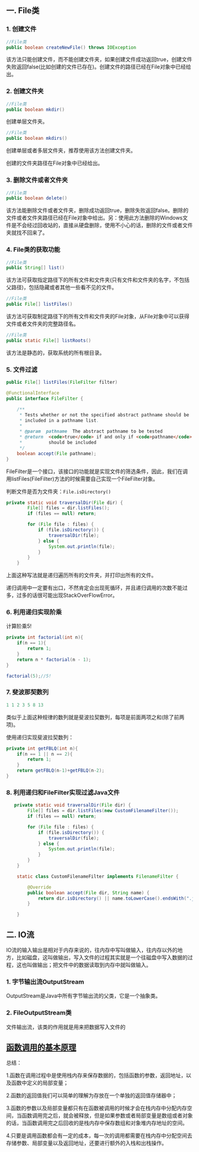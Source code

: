 ## 一. File类

### 1. 创建文件

```java
//File类
public boolean createNewFile() throws IOException
```

该方法只能创建文件，而不能创建文件夹，如果创建文件成功返回true，创建文件失败返回false(比如创建的文件已存在)。创建文件的路径已经在File对象中已经给出。

### 2. 创建文件夹

```java
//File类
public boolean mkdir()
```

创建单层文件夹。

```java
//File类
public boolean mkdirs()
```

创建单层或者多层文件夹，推荐使用该方法创建文件夹。

创建的文件夹路径在File对象中已经给出。

### 3. 删除文件或者文件夹

```java
//File类
public boolean delete()
```

该方法能删除文件或者文件夹，删除成功返回true，删除失败返回false。删除的文件或者文件夹路径已经在File对象中给出。另：使用此方法删除的Windows文件是不会经过回收站的，直接从硬盘删除，使用不小心的话，删除的文件或者文件夹就找不回来了。

### 4. File类的获取功能

```java
//File类
public String[] list()
```

该方法可获取指定路径下的所有文件和文件夹(只有文件和文件夹的名字，不包括父路径)，包括隐藏或者其他一些看不见的文件。

```java
//File类
public File[] listFiles()
```

该方法可获取制定路径下的所有文件和文件夹的File对象，从File对象中可以获得文件或者文件夹的完整路径名。

```java
//File类
public static File[] listRoots()
```

该方法是静态的，获取系统的所有根目录。

### 5. 文件过滤

```java
public File[] listFiles(FileFilter filter)

@FunctionalInterface
public interface FileFilter {

    /**
     * Tests whether or not the specified abstract pathname should be
     * included in a pathname list.
     *
     * @param  pathname  The abstract pathname to be tested
     * @return  <code>true</code> if and only if <code>pathname</code>
     *          should be included
     */
    boolean accept(File pathname);
}
```

FileFilter是一个接口，该接口的功能就是实现文件的筛选条件，因此，我们在调用listFiles(FileFilter)方法的时候需要自己实现一个FileFilter对象。

判断文件是否为文件夹：`File.isDirectory()`

```java
private static void traversalDir(File dir) {
        File[] files = dir.listFiles();
        if (files == null) return;

        for (File file : files) {
            if (file.isDirectory()) {
                traversalDir(file);
            } else {
                System.out.println(file);
            }
        }
    }
```

上面这种写法就是递归遍历所有的文件夹，并打印出所有的文件。

递归调用中一定要有出口，不然肯定会出现死循环，并且递归调用的次数不能过多，过多的话很可能出现StackOverFlowError。

### 6. 利用递归实现阶乘

计算阶乘5!

```java
private int factorial(int n){
    if(n == 1){
        return 1;
    }
    return n * factorial(n - 1);
}

factorial(5);//5!
```

### 7. 斐波那契数列

```java
1 1 2 3 5 8 13
```

类似于上面这种规律的数列就是斐波拉契数列，每项是前面两项之和(除了前两项)。

使用递归实现斐波拉契数列：

```java
private int getFBLQ(int n){
    if(n == 1 || n == 2){
        return 1;
    }
    return getFBLQ(n-1)+getFBLQ(n-2);
}
```

### 8. 利用递归和FileFilter实现过滤Java文件

```java
   private static void traversalDir(File dir) {
        File[] files = dir.listFiles(new CustomFilenameFilter());
        if (files == null) return;

        for (File file : files) {
            if (file.isDirectory()) {
                traversalDir(file);
            } else {
                System.out.println(file);
            }
        }
    }

    static class CustomFilenameFilter implements FilenameFilter {

        @Override
        public boolean accept(File dir, String name) {
            return dir.isDirectory() || name.toLowerCase().endsWith(".java");
        }

    }
```

## 二. IO流

IO流的输入输出是相对于内存来说的，往内存中写叫做输入，往内存以外的地方，比如磁盘，这叫做输出，写入文件的过程其实就是一个往磁盘中写入数据的过程，这也叫做输出；把文件中的数据读取到内存中就叫做输入。

### 1. 字节输出流OutputStream

OutputStream是Java中所有字节输出流的父类，它是一个抽象类。

### 2. FileOutputStream类

文件输出流，该类的作用就是用来把数据写入文件的

## [函数调用的基本原理](https://mp.weixin.qq.com/s/ufjn4U5HAtTuPyXzfSOGnA)

总结：

1.函数在调用过程中是使用栈内存来保存数据的，包括函数的参数，返回地址，以及函数中定义的局部变量；

2.函数的返回值我们可以简单的理解为存放在一个单独的返回值存储器中；

3.函数的参数以及局部变量都只有在函数被调用的时候才会在栈内存中分配内存空间，当函数调用完之后，就会被释放，但是如果参数或者局部变量是数组或者对象的话，当函数调用完之后回收的是栈内存中保存数组和对象堆内存地址的空间。

4.只要是调用函数都会有一定的成本，每一次的调用都需要在栈内存中分配空间去存储参数、局部变量以及返回地址，还要进行额外的入栈和出栈操作。